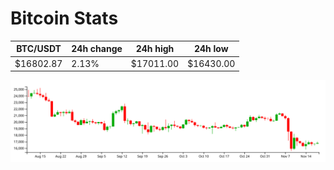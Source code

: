 # Bitcoin Stats

BTC/USDT|24h change|24h high|24h low|
|---|---|---|---|
|$16802.87|2.13%|$17011.00|$16430.00|

<img src="./chart.svg">
